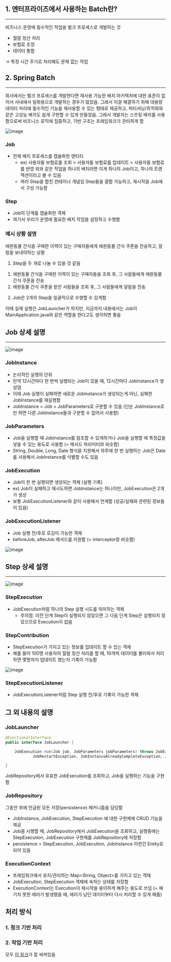 ## 1. 엔터프라이즈에서 사용하는 Batch란?

---

비즈니스 운영에 필수적인 작업을 벌크 프로세스로 개발하는 것

- 월말 정산 처리
- 보험료 조정
- 데이터 통합

→ 특정 시간 주기로 처리해도 문제 없는 작업

## 2. Spring Batch

---

회사에서는 벌크 프로세스를 개발한다면 재사용 가능한 배치 아키텍처에 대한 표준이 없어서 사내에서 일회용으로 개발하는 경우가 많았음. 그래서 이걸 해결하기 위해 대용량 데이터 처리에 필수적인 기능을 재사용할 수 있는 형태로 제공하고, 파티셔닝/최적화와 같은 고성능 배치도 쉽게 구현할 수 있게 만들었음. 그래서 개발자는 스프링 배치를 사용함으로써 비즈니스 로직에 집중하고, 기반 구조는 프레임워크가 관리하게 함

![image](https://github.com/user-attachments/assets/139fb96a-5597-40fd-a767-c2b3fb94b393)

### Job

- 전체 배치 프로세스를 캡슐화한 엔티티
    - ex) 사용자들 보험료를 조회 > 사용자들 보험료를 업데이트 > 사용자들 보험료를 반영
    위와 같은 작업을 하나의 배치라면 이게 하나의 Job이고, 하나의 트랜잭션이라고 볼 수 있음
    - 여러 Step을 합친 컨테이너 개념임
    Step들을 결합 가능하고, 재시작을 Job에서 구성 가능함

### Step

- Job의 단계를 캡슐화한 객체
- 여기서 우리가 운영에 필요한 배치 작업을 설정하고 수행함

### 예시 상황 설명

애완동물 간식을 구매한 이력이 있는 구매자들에게 애완동물 간식 쿠폰을 전송하고, 알람을 보내야하는 상황

1. Step을 두 개로 나눌 수 있을 것 같음
1) 애완동물 간식을 구매한 이력이 있는 구매자들을 조회 후, 그 사람들에게 애완동물 간식 쿠폰을 전송
2) 애완동물 간식 쿠폰을 받은 사람들을 조회 후, 그 사람들에게 알람을 전송
2. Job은 2개의 Step을 일괄적으로 수행할 수 있게함

이때 실제 실행은 JobLauncher가 하지만, 지금까지 내용에서는 Job이 MainApplication.java와 같은 역할을 한다고도 생각하면 좋음

## Job 상세 설명

---

![image](https://github.com/user-attachments/assets/4fb60d60-1b83-43a6-a30b-18a1e3ac1815)

### JobInstance

- 논리적인 실행의 단위
- 만약 12시간마다 한 번씩 실행되는 Job이 있을 때, 12시간마다 JobInstance가 생성댐
- 이때 Job 실행이 실패하면 새로운 JobInstance가 생성되는게 아닌, 실패한 JobInstance를 재실행함
- JobInstance = Job + JobParameters로 구분할 수 있음
(단순 JobInstance로만 하면 다른 JobInstance들과 구분할 수 없어서 사용함)

### JobParameters

- Job을 실행할 때 JobInstance를 참조할 수 있게하거나
Job을 실행할 때 특정값을 넣을 수 있는 용도로 사용함 (= 메서드 파라미터와 비슷함)
- String, Double, Long, Date 형식을 지원해서 하루에 한 번 실행하는 Job은 Date를 사용해서 JobInstance를 식별할 수도 있음

### JobExecution

- Job이 한 번 실행되면 생성되는 객체 (실행 기록)
- ex) Job이 실패하고 재시도하면 JobInstance는 하나지만, JobExecution은 2개가 생성
- 보통 JobExecutionListener와 같이 사용해서 연계함 (성공/실패와 관련된 정보들이 있음)

### JobExecutionListener

- Job 실행 전/후로 로깅이 가능한 객체
- beforeJob, afterJob 메서드를 지원함 (= interceptor랑 비슷함)

![image](https://github.com/user-attachments/assets/f1f8b535-a199-4b05-9f03-733bc89f4548)

## Step 상세 설명

---

![image](https://github.com/user-attachments/assets/efea28c7-0634-4fbd-a57c-14510ce023a6)

### StepExecution

- JobExecution처럼 하나의 Step 실행 시도를 의미하는 객체
    - 주의점: 이전 단계 Step이 실행되지 않았으면 그 다음 단계 Step은 실행되지 않았으므로 Execution이 없음

### StepContribution

- StepExecution가 가지고 있는 정보를 업데이트 할 수 있는 객체
- 예를 들어 100명 사용자의 월말 정산 처리를 할 때, 10개씩 데이터를 불러와서 처리하면 몇명까지 업데이트 했는지 기록이 가능함

![image](https://github.com/user-attachments/assets/f90a3264-49c7-45e3-860a-6e8a59459433)

### StepExecutionListener

- JobExecutionListener처럼 Step 실행 전/후로 기록이 가능한 객체

## 그 외 내용의 설명

### JobLauncher

```java
@FunctionalInterface
public interface JobLauncher {

	JobExecution run(Job job, JobParameters jobParameters) throws JobExecutionAlreadyRunningException,
			JobRestartException, JobInstanceAlreadyCompleteException, JobParametersInvalidException;

}
```

JobRepository에서 유효한 JobExecution을 조회하고, Job을 실행하는 기능을 구현함

### JobRepository

그동안 위에 언급된 모든 저장(persistence) 메커니즘을 담당함

- JobInstance, JobExecution, StepExecution 에 대한 구현체에 CRUD 기능을 제공
- Job을 시행할 때, JobRepository에서 JobExecution을 조회하고, 실행중에는 StepExecution, JobExecution 구현체를 JobRepository에 저장함
- persistence = StepExecution, JobExecution, JobInstance 이런건 Entity로 되어 있음

### ExecutionContext

- 프레임워크에서 유지/관리하는 Map<String, Object>를 가지고 있는 객체
- JobExecution, StepExecution 객체에 속하는 상태를 저장함
- ExecutionContext는 Execution이 재시작을 용이하게 해주는 용도로 쓰임 (= 예기치 못한 에러가 발생했을 때, 에러가 났던 데이터부터 다시 처리할 수 있게 해줌)

## 처리 방식

### 1. 청크 기반 처리

### 2. 작업 기반 처리

모두 [이 링크](https://harvest-redcurrant-ad7.notion.site/74-Spring-Batch-1-dbaba6e2cd5946ea9aa7af50fd7b3fd9?pvs=4)가 잘 써져있음
